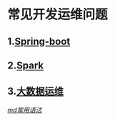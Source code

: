 # 常见开发运维问题
## 1.[Spring-boot](https://github.com/daemonman/itstory/blob/master/springboot/README.md)

## 2.[Spark](https://github.com/daemonman/itstory/blob/master/springboot/README.md)

## 3.[大数据运维](https://github.com/daemonman/itstory/blob/master/springboot/README.md)

*[md常用语法](https://github.com/guodongxiaren/README)*

